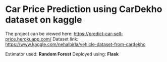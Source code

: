 # Car Price Prediction using CarDekho dataset on kaggle

The project can be viewed here: https://predict-car-sell-price.herokuapp.com/
Dataset link: https://www.kaggle.com/nehalbirla/vehicle-dataset-from-cardekho

Estimator used: <b>Random Forest</b>
Deployed using: <b>Flask</b>


